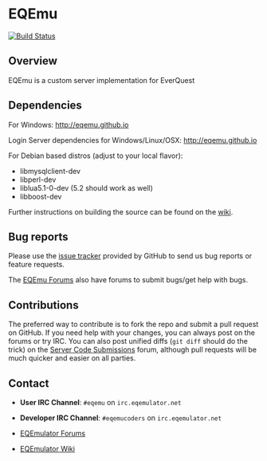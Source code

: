 EQEmu
===

[![Build Status](https://travis-ci.org/EQEmu/Server.svg?branch=master)](https://travis-ci.org/EQEmu/Server)

Overview
---

EQEmu is a custom server implementation for EverQuest

Dependencies
---

For Windows: http://eqemu.github.io

Login Server dependencies for Windows/Linux/OSX: http://eqemu.github.io

For Debian based distros (adjust to your local flavor):

- libmysqlclient-dev
- libperl-dev
- liblua5.1-0-dev (5.2 should work as well)
- libboost-dev

Further instructions on building the source can be found on the
[wiki](http://wiki.eqemulator.org/i?M=Wiki).

Bug reports
---

Please use the [issue tracker](https://github.com/EQEmu/Server/issues) provided by GitHub to send us bug
reports or feature requests.

The [EQEmu Forums](http://www.eqemulator.org/forums/) also have forums to submit
bugs/get help with bugs.

Contributions
---

The preferred way to contribute is to fork the repo and submit a pull request on
GitHub. If you need help with your changes, you can always post on the forums or
try IRC. You can also post unified diffs (`git diff` should do the trick) on the
[Server Code Submissions](http://www.eqemulator.org/forums/forumdisplay.php?f=669)
forum, although pull requests will be much quicker and easier on all parties.

Contact
---
 - **User IRC Channel**: `#eqemu` on `irc.eqemulator.net`
 - **Developer IRC Channel**: `#eqemucoders` on `irc.eqemulator.net`

- [EQEmulator Forums](http://www.eqemulator.org/forums)
- [EQEmulator Wiki](http://wiki.eqemulator.org/i?M=Wiki)

